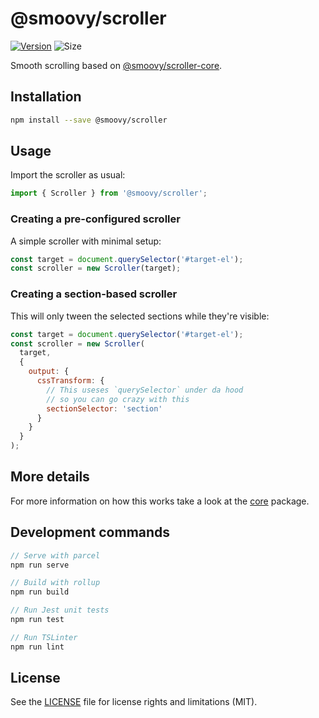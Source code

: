 # @smoovy/scroller
[![Version](https://flat.badgen.net/npm/v/@smoovy/scroller)](https://www.npmjs.com/package/@smoovy/scroller) ![Size](https://flat.badgen.net/bundlephobia/minzip/@smoovy/scroller)

Smooth scrolling based on [@smoovy/scroller-core](../scroller-core).

## Installation
```sh
npm install --save @smoovy/scroller
```

## Usage
Import the scroller as usual:
```js
import { Scroller } from '@smoovy/scroller';
```

### Creating a pre-configured scroller
A simple scroller with minimal setup:

```js
const target = document.querySelector('#target-el');
const scroller = new Scroller(target);
```

### Creating a section-based scroller
This will only tween the selected sections while they're visible:

```js
const target = document.querySelector('#target-el');
const scroller = new Scroller(
  target,
  {
    output: {
      cssTransform: {
        // This useses `querySelector` under da hood
        // so you can go crazy with this
        sectionSelector: 'section'
      }
    }
  }
);
```

## More details
For more information on how this works take a look at the [core](../scroller-core) package.

## Development commands
```js
// Serve with parcel
npm run serve

// Build with rollup
npm run build

// Run Jest unit tests
npm run test

// Run TSLinter
npm run lint
```

## License
See the [LICENSE](../../LICENSE) file for license rights and limitations (MIT).